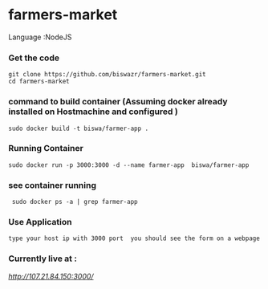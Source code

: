 # farmers-market
Language :NodeJS

### Get the code
```
git clone https://github.com/biswazr/farmers-market.git
cd farmers-market
```
### command to build container  (Assuming docker already installed on Hostmachine and configured )
```
sudo docker build -t biswa/farmer-app .
```
### Running Container
```
sudo docker run -p 3000:3000 -d --name farmer-app  biswa/farmer-app
```
### see container running 
```
 sudo docker ps -a | grep farmer-app
```
### Use Application
```
type your host ip with 3000 port  you should see the form on a webpage 
```
### Currently live at :
*http://107.21.84.150:3000/*


